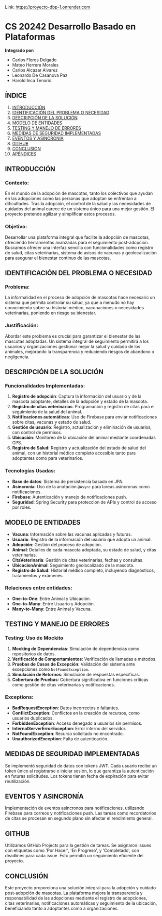 Link: https://proyecto-dbp-1.onrender.com

# CS 20242 Desarrollo Basado en Plataformas

**Integrado por:**
- Carlos Flores Delgado
- Mateo Herrera Morales
- Carlos Alcazar Alvarez
- Leonardo De Casanova Paz
- Harold Inca Tenorio

## ÍNDICE

1. [INTRODUCCIÓN](#introducción)
2. [IDENTIFICACIÓN DEL PROBLEMA O NECESIDAD](#identificación-del-problema-o-necesidad)
3. [DESCRIPCIÓN DE LA SOLUCIÓN](#descripción-de-la-solución)
4. [MODELO DE ENTIDADES](#modelo-de-entidades)
5. [TESTING Y MANEJO DE ERRORES](#testing-y-manejo-de-errores)
6. [MEDIDAS DE SEGURIDAD IMPLEMENTADAS](#medidas-de-seguridad-implementadas)
7. [EVENTOS Y ASINCRONÍA](#eventos-y-asincronía)
8. [GITHUB](#github)
9. [CONCLUSIÓN](#conclusión)
10. [APÉNDICES](#apéndices)

## INTRODUCCIÓN

### Contexto:
En el mundo de la adopción de mascotas, tanto los colectivos que ayudan en las adopciones como las personas que adoptan se enfrentan a dificultades. Tras la adopción, el control de la salud y las necesidades de cuidados del animal carece de un sistema único para una mejor gestión. El proyecto pretende agilizar y simplificar estos procesos.

### Objetivo:
Desarrollar una plataforma integral que facilite la adopción de mascotas, ofreciendo herramientas avanzadas para el seguimiento post-adopción. Buscamos ofrecer una interfaz sencilla con funcionalidades como registro de salud, citas veterinarias, sistema de avisos de vacunas y geolocalización para asegurar el bienestar continuo de las mascotas.

## IDENTIFICACIÓN DEL PROBLEMA O NECESIDAD

### Problema:
La informalidad en el proceso de adopción de mascotas hace necesario un sistema que permita controlar su salud, ya que a menudo no hay conocimiento sobre su historial médico, vacunaciones o necesidades veterinarias, poniendo en riesgo su bienestar.

### Justificación:
Abordar este problema es crucial para garantizar el bienestar de las mascotas adoptadas. Un sistema integral de seguimiento permitirá a los usuarios y organizaciones gestionar mejor la salud y cuidado de los animales, mejorando la transparencia y reduciendo riesgos de abandono o negligencia.

## DESCRIPCIÓN DE LA SOLUCIÓN

### Funcionalidades Implementadas:

1. **Registro de adopción**: Captura la información del usuario y de la mascota adoptante, detalles de la adopción y estado de la mascota.
2. **Registro de citas veterinarias**: Programación y registro de citas para el seguimiento de la salud del animal.
3. **Notificaciones automáticas**: Uso de Firebase para enviar notificaciones sobre citas, vacunas y estado de salud.
4. **Gestión de usuario**: Registro, actualización y eliminación de usuarios, con control de permisos.
5. **Ubicación**: Monitoreo de la ubicación del animal mediante coordenadas GPS.
6. **Registro de Salud**: Registro y actualización del estado de salud del animal, con un historial médico completo accesible tanto para adoptantes como para veterinarios.

### Tecnologías Usadas:
- **Base de datos**: Sistema de persistencia basado en JPA.
- **Asincronía**: Uso de la anotación `@Async` para tareas asíncronas como notificaciones.
- **Firebase**: Autenticación y manejo de notificaciones push.
- **Seguridad**: Spring Security para protección de APIs y control de acceso por roles.

## MODELO DE ENTIDADES

- **Vacuna**: Información sobre las vacunas aplicadas y futuras.
- **Usuario**: Registro de la información del usuario que adopta un animal.
- **Adopción**: Gestión del proceso de adopción.
- **Animal**: Detalles de cada mascota adoptada, su estado de salud, y citas veterinarias.
- **CitaVeterinaria**: Gestión de citas veterinarias, fechas y consultas.
- **UbicacionAnimal**: Seguimiento geolocalizado de la mascota.
- **Registro de Salud**: Historial médico completo, incluyendo diagnósticos, tratamientos y exámenes.

### Relaciones entre entidades:

- **One-to-One**: Entre Animal y Ubicación.
- **One-to-Many**: Entre Usuario y Adopción.
- **Many-to-Many**: Entre Animal y Vacuna.

## TESTING Y MANEJO DE ERRORES

### Testing: Uso de Mockito

1. **Mocking de Dependencias**: Simulación de dependencias como repositorios de datos.
2. **Verificación de Comportamientos**: Verificación de llamadas a métodos.
3. **Pruebas de Casos de Excepción**: Validación del sistema ante excepciones como `NotFoundException`.
4. **Simulación de Retornos**: Simulación de respuestas específicas.
5. **Cobertura de Pruebas**: Cobertura significativa en funciones críticas como gestión de citas veterinarias y notificaciones.

### Exceptions:

- **BadRequestException**: Datos incorrectos o faltantes.
- **ConflictException**: Conflictos en la creación de recursos, como usuarios duplicados.
- **ForbiddenException**: Acceso denegado a usuarios sin permisos.
- **InternalServerErrorException**: Error interno del servidor.
- **NotFoundException**: Recurso solicitado no encontrado.
- **UnauthorizedException**: Falta de autenticación.

## MEDIDAS DE SEGURIDAD IMPLEMENTADAS

Se implementó seguridad de datos con tokens JWT. Cada usuario recibe un token único al registrarse o iniciar sesión, lo que garantiza la autenticación en futuras solicitudes. Los tokens tienen fecha de expiración para evitar reutilización.

## EVENTOS Y ASINCRONÍA

Implementación de eventos asíncronos para notificaciones, utilizando Firebase para correos y notificaciones push. Las tareas como recordatorios de citas se procesan en segundo plano sin afectar el rendimiento general.

## GITHUB

Utilizamos GitHub Projects para la gestión de tareas. Se asignaron issues con etiquetas como 'Por Hacer', 'En Progreso', y 'Completado', con deadlines para cada issue. Esto permitió un seguimiento eficiente del proyecto.

## CONCLUSIÓN

Este proyecto proporciona una solución integral para la adopción y cuidado post-adopción de mascotas. La plataforma mejora la transparencia y responsabilidad de las adopciones mediante el registro de adopciones, citas veterinarias, notificaciones automáticas y seguimiento de la ubicación, beneficiando tanto a adoptantes como a organizaciones.

